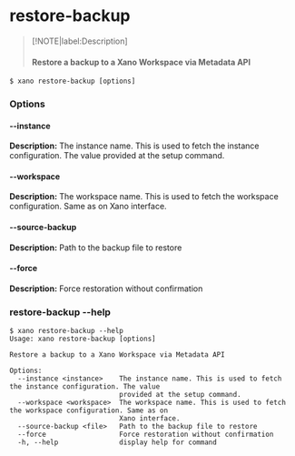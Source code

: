 # restore-backup
>[!NOTE|label:Description]
> #### Restore a backup to a Xano Workspace via Metadata API

```term
$ xano restore-backup [options]
```
### Options

#### --instance <instance>
**Description:** The instance name. This is used to fetch the instance configuration. The value provided at the setup command.
#### --workspace <workspace>
**Description:** The workspace name. This is used to fetch the workspace configuration. Same as on Xano interface.
#### --source-backup <file>
**Description:** Path to the backup file to restore
#### --force
**Description:** Force restoration without confirmation

### restore-backup --help
```term
$ xano restore-backup --help
Usage: xano restore-backup [options]

Restore a backup to a Xano Workspace via Metadata API

Options:
  --instance <instance>    The instance name. This is used to fetch the instance configuration. The value
                           provided at the setup command.
  --workspace <workspace>  The workspace name. This is used to fetch the workspace configuration. Same as on
                           Xano interface.
  --source-backup <file>   Path to the backup file to restore
  --force                  Force restoration without confirmation
  -h, --help               display help for command
```